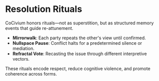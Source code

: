 <!-- status: stub; target: 150+ words -->
<!-- status: stub; target: 150+ words -->
<!-- status: stub; target: 150+ words -->
<!-- status: stub; target: 150+ words -->
# Resolution Rituals

CoCivium honors rituals—not as superstition, but as structured memory events
that guide re-attunement.

- **Mirrorwalk**: Each party repeats the other's view until confirmed.
- **Nullspace Pause**: Conflict halts for a predetermined silence or mediation.
- **Refractal Vote**: Recasting the issue through different interpretive vectors.

These rituals encode respect, reduce cognitive violence, and promote coherence across forms.







